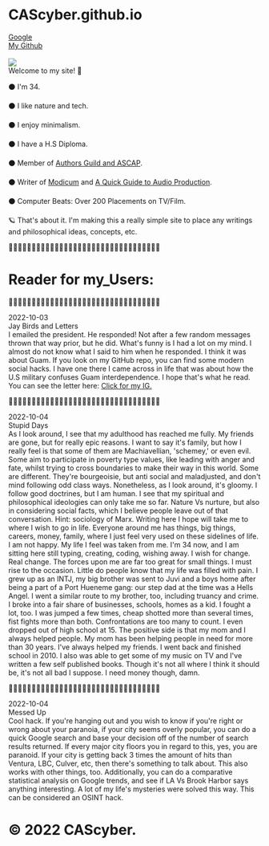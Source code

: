 # CAScyber.github.io
<a href="http://www.google.com" target="_blank">Google</a> <br>
<a href="http://www.whitehouse.gov"></a>
<a href="http://www.nsa.gov"></a>
<a href="http://www.cia.gov"></a>
<a href="https://github.com/CAScyber/CAScyber.github.io" target="_blank">My Github</a>
<br>
<br>
<img src="https://f004.backblazeb2.com/file/Haks123/Images/DSC01112.JPG"></img>
<br>
Welcome to my site! 🛴

⚫ I'm 34.

⚫ I like nature and tech.

⚫ I enjoy minimalism.

⚫ I have a H.S Diploma.

⚫ Member of <a href="">Authors Guild and ASCAP</a>.

⚫ Writer of <a href="https://www.amazon.com/Jeffrey-Toves-ebook/dp/B09PH5MLNW/ref=mp_s_a_1_8?crid=1K0WMFY238UHX&keywords=modicum+toves&qid=1655598646&sprefix=modicum+toves%2Caps%2C548&sr=8-8">Modicum</a> and <a href="https://www.amazon.com/gp/product/B0B5ZF3SP2/ref=dbs_a_def_awm_bibl_vppi_i1">A Quick Guide to Audio Production</a>.

⚫ Computer Beats: Over 200 Placements on TV/Film.

🪐 That's about it. I'm making this a really simple site to place any
writings and philosophical ideas, concepts, etc.

🌱🌱🌱🌱🌱🌱🌱🌱🌱🌱🌱🌱🌱🌱🌱🌱🌱🌱🌱🌱🌱🌱🌱🌱🌱🌱🌱🌱🌱🌱🌱🌱🌱

<H1>Reader for my_Users:</H1>

🌱🌱🌱🌱🌱🌱🌱🌱🌱🌱🌱🌱🌱🌱🌱🌱🌱🌱🌱🌱🌱🌱🌱🌱🌱🌱🌱🌱🌱🌱🌱🌱🌱

<time>2022-10-03</time><br>Jay Birds and Letters<br>
I emailed the president. He responded! Not after a few random messages thrown that way prior, but he did. What's funny is I had a lot on my mind. I almost do not know what I said to him when he responded. I think it was about Guam. If you look on my GitHub repo, you can find some modern social hacks. I have one there I came across in life that was about how the U.S military confuses Guam interdependence. I hope that's what he read. You can see the letter here: <a href="https://www.instagram.com/jgtoves" target="_blank">Click for my IG.<a/>

🌱🌱🌱🌱🌱🌱🌱🌱🌱🌱🌱🌱🌱🌱🌱🌱🌱🌱🌱🌱🌱🌱🌱🌱🌱🌱🌱🌱🌱🌱🌱🌱🌱

<time>2022-10-04</time><br>Stupid Days<br>
As I look around, I see that my adulthood has reached me fully. My friends are gone, but for really epic reasons. I want to say it's family, but how I really feel is that some of them are Machiavellian, 'schemey,' or even evil. Some aim to participate in poverty type values, like leading with anger and fate, whilst trying to cross boundaries to make their way in this world. Some are different. They're bourgeoisie, but anti social and maladjusted, and don't mind following odd class ways. Nonetheless, as I look around, it's gloomy. I follow good doctrines, but I am human. I see that my spiritual and philosophical ideologies can only take me so far. Nature Vs nurture, but also in considering social facts, which I believe people leave out of that conversation. Hint: sociology of Marx. Writing here I hope will take me to where I wish to go in life. Everyone around me has things, big things, careers, money, family, where I just feel very used on these sidelines of life. I am not happy. My life I feel was taken from me. I'm 34 now, and I am sitting here still typing, creating, coding, wishing away. I wish for change. Real change. The forces upon me are far too great for small things. I must rise to the occasion. Little do people know that my life was filled with pain. I grew up as an INTJ, my big brother was sent to Juvi and a boys home after being a part of a Port Hueneme gang: our step dad at the time was a Hells Angel. I went a similar route to my brother, too, including truancy and crime. I broke into a fair share of businesses, schools, homes as a kid. I fought a lot, too. I was jumped a few times, cheap shotted more than several times, fist fights more than both. Confrontations are too many to count. I even dropped out of high school at 15.  The positive side is that my mom and I always helped people. My mom has been helping people in need for more than 30 years. I've always helped my friends. I went back and finished school in 2010. I also was able to get some of my music on TV and I've written a few self published books. Though it's not all where I think it should be, it's not all bad I suppose. I need money though, damn.  

🌱🌱🌱🌱🌱🌱🌱🌱🌱🌱🌱🌱🌱🌱🌱🌱🌱🌱🌱🌱🌱🌱🌱🌱🌱🌱🌱🌱🌱🌱🌱🌱🌱

<time>2022-10-04</time><br>Messed Up<br>
Cool hack. If you're hanging out and you wish to know if you're right or wrong about your paranoia, if your city seems overly popular, you can do a quick Google search and base your decision off of the number of search results returned. If every major city floors you in regard to this, yes, you are paranoid. If your city is getting back 3 times the amount of hits than Ventura, LBC, Culver, etc, then there's something to talk about. This also works with other things, too. Additionally, you can do a comparative statistical analysis on Google trends, and see if LA Vs Brook Harbor says anything interesting. A lot of my life's mysteries were solved this way. This can be considered an OSINT hack.

# © 2022 CAScyber.
